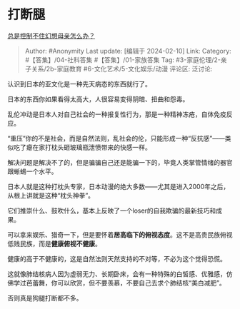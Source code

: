# 打断腿
[总是控制不住幻想母亲怎么办？](https://www.zhihu.com/question/643692993/answer/3392459821)

> Author: #Anonymity
> Last update: [编辑于 2024-02-10]
> Link:
> Category: #【答集】/04-社科答集 #【答集】/01-家族答集
> Tag: #3-家庭伦理/2-亲子关系/2b-家庭教育 #6-文化艺术/5-文化娱乐/动漫
> 评论区:
> 泛讨论:

认识到日本的亚文化是一种先天病态的东西就行了。

日本的东西你如果看得太高大，人很容易变得阴暗、扭曲和怨毒。

乱伦冲动是日本人对自己社会的一种报复性行为，那是一种精神冻疮，自体免疫反应。

“重压”你的不是社会，而是自然法则，乱社会的伦，只能形成一种“反抗感”——类似吃了瘪在家打枕头砸玻璃瓶泄愤带来的快感一样。

解决问题是解决不了的，但是骗骗自己还是能骗一下的，毕竟人类掌管情绪的器官跟蜥蜴一个水平。

日本人就是这种打枕头专家，日本动漫的绝大多数——尤其是进入2000年之后，从根上讲就是这种“枕头神拳”。

它们推崇什么、鼓吹什么，基本上反映了一个loser的自我欺骗的最新技巧和成果。

可以拿来娱乐、猎奇一下，但是要怀着**居高临下的俯视态度**。这不是高贵民族俯视低贱民族，而是**健康俯视不健康**。

健康的高于不健康的，这是自然法则天然支持的不对等，不必为这个觉得恐慌。

这就像肺结核病人因为虚弱无力、长期卧床，会有一种特殊的白皙感、优雅感，仿佛学过芭蕾舞，你可以欣赏，但不要羡慕，不要自己去求个肺结核“美白减肥”。

否则真是狗腿打断都不多。

